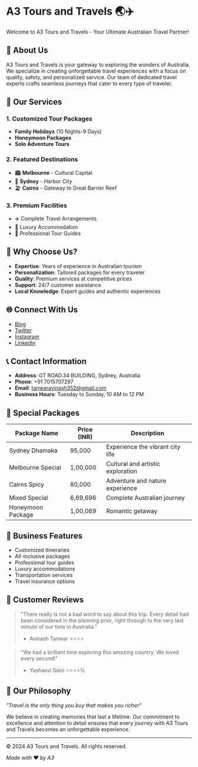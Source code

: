 # A3 Tours and Travels 🌏✈️

Welcome to A3 Tours and Travels - Your Ultimate Australian Travel Partner!

## 🌟 About Us

A3 Tours and Travels is your gateway to exploring the wonders of Australia. We specialize in creating unforgettable travel experiences with a focus on quality, safety, and personalized service. Our team of dedicated travel experts crafts seamless journeys that cater to every type of traveler.

## 🎯 Our Services

### 1. Customized Tour Packages
- **Family Holidays** (10 Nights-9 Days)
- **Honeymoon Packages**
- **Solo Adventure Tours**

### 2. Featured Destinations
- 🏙️ **Melbourne** - Cultural Capital
- 🌉 **Sydney** - Harbor City
- 🏖️ **Cairns** - Gateway to Great Barrier Reef

### 3. Premium Facilities
- ✈️ Complete Travel Arrangements
- 🏨 Luxury Accommodation
- 🎯 Professional Tour Guides

## 💫 Why Choose Us?

- **Expertise**: Years of experience in Australian tourism
- **Personalization**: Tailored packages for every traveler
- **Quality**: Premium services at competitive prices
- **Support**: 24/7 customer assistance
- **Local Knowledge**: Expert guides and authentic experiences

## 🌐 Connect With Us

- [Blog](https://a3tour.blogspot.com/)
- [Twitter](https://x.com/AnupriyaSingh04)
- [Instagram](https://www.instagram.com/a3_tours.and.travelers)
- [LinkedIn](https://www.linkedin.com/in/anupriya-singh-)

## 📞 Contact Information

- **Address**: GT ROAD.34 BUILDING, Sydney, Australia
- **Phone**: +91 7015707297
- **Email**: tanwaravinash352@gmail.com
- **Business Hours**: Tuesday to Sunday, 10 AM to 12 PM

## 🎁 Special Packages

| Package Name | Price (INR) | Description |
|--------------|-------------|-------------|
| Sydney Dhamaka | 95,000 | Experience the vibrant city life |
| Melbourne Special | 1,00,000 | Cultural and artistic exploration |
| Cairns Spicy | 80,000 | Adventure and nature experience |
| Mixed Special | 6,69,696 | Complete Australian journey |
| Honeymoon Package | 1,00,069 | Romantic getaway |

## 💼 Business Features

- Customized itineraries
- All-inclusive packages
- Professional tour guides
- Luxury accommodations
- Transportation services
- Travel insurance options

## 🌟 Customer Reviews

> "There really is not a bad word to say about this trip. Every detail had been considered in the planning prior, right through to the very last minute of our time in Australia."
> - Avinash Tanwar ⭐⭐⭐⭐

> "We had a brilliant time exploring this amazing country. We loved every second!"
> - Yashasvi Saini ⭐⭐⭐⭐½

## 📜 Our Philosophy

*"Travel is the only thing you buy that makes you richer"*

We believe in creating memories that last a lifetime. Our commitment to excellence and attention to detail ensures that every journey with A3 Tours and Travels becomes an unforgettable experience.

---

© 2024 A3 Tours and Travels. All rights reserved.

*Made with ❤️ by A3*
